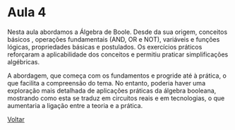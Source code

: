 # Aula 4
Nesta aula abordamos a Álgebra de Boole. Desde da sua origem, conceitos básicos , operações fundamentais (AND, OR e NOT), variáveis e funções lógicas, propriedades básicas e postulados. Os exercícios práticos reforçaram a aplicabilidade dos conceitos e permitiu  praticar simplificações algébricas.

A abordagem, que começa com os fundamentos e progride até à prática, o que facilita a compreensão do tema. No entanto, poderia haver uma exploração mais detalhada de aplicações práticas da álgebra booleana, mostrando como esta se traduz em circuitos reais e em tecnologias, o que aumentaria a ligação entre a teoria e a prática.

[Voltar](../readme.md)
